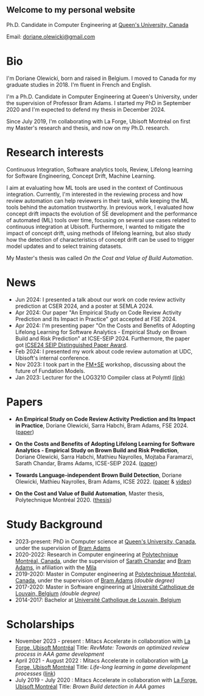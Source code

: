 ## Welcome to my personal website

Ph.D. Candidate in Computer Engineering at [Queen's University, Canada](https://www.queensu.ca/)

Email: <doriane.olewicki@gmail.com>

# Bio

I'm Doriane Olewicki, born and raised in Belgium. I moved to Canada for my graduate studies in 2018. I'm fluent in French and English.

I'm a Ph.D. Candidate in Computer Engineering at Queen's University, under the supervision of Professor Bram Adams. I started my PhD in September 2020 and I'm expected to defend my thesis in December 2024.

Since July 2019, I'm collaborating with La Forge, Ubisoft Montréal on first my Master's research and thesis, and now on my Ph.D. research.

# Research interests

Continuous Integration, Software analytics tools, Review, Lifelong learning for Software Engineering, Concept Drift, Machine Learning.

I aim at evaluating how ML tools are used in the context of Continuous integration. 
Currently, I'm interested in the reviewing process and how review automation can help reviewers in their task, while keeping the ML tools behind the automation trustworthy.
In previous work, I evaluated how concept drift impacts the evolution of SE development and the performance of automated (ML) tools over time, focusing on several use cases related to continuous integration at Ubisoft. Furthermore, I wanted to mitigate the impact of concept drift, using methods of lifelong learning, but also study how the detection of characteristics of concept drift can be used to trigger model updates and to select training datasets.

My Master's thesis was called *On the Cost and Value of Build Automation*.

# News

- Jun 2024: I presented a talk about our work on code review activity prediction at CSER 2024, and a poster at SEMLA 2024.
- Apr 2024: Our paper "An Empirical Study on Code Review Activity Prediction and Its Impact in Practice" got accepted at FSE 2024.
- Apr 2024: I'm presenting paper "On the Costs and Benefits of Adopting Lifelong Learning for Software Analytics - Empirical Study on Brown Build and Risk Prediction" at ICSE-SEIP 2024. Furthermore, the paper got [ICSE24 SEIP Distinguished Paper Award]([https://www.polymtl.ca/programmes/cours/elements-de-langages-et-compilateurs](https://conf.researchr.org/info/icse-2024/awards)).
- Feb 2024: I presented my work about code review automation at UDC, Ubisoft's internal conference.
- Nov 2023: I took part in the [FM+SE](https://fmse.io/) workshop, discussing about the future of Fundation Models.
- Jan 2023: Lecturer for the LOG3210 Compiler class at Polymtl [(link)](https://www.polymtl.ca/programmes/cours/elements-de-langages-et-compilateurs)

# Papers

- **An Empirical Study on Code Review Activity Prediction and Its Impact in Practice**,
Doriane Olewicki, Sarra Habchi, Bram Adams, FSE 2024.
([paper](https://arxiv.org/abs/2404.10703))
  
- **On the Costs and Benefits of Adopting Lifelong Learning for Software Analytics - Empirical Study on Brown Build and Risk Prediction**,
Doriane Olewicki, Sarra Habchi, Mathieu Nayrolles, Mojtaba Faramarzi, Sarath Chandar, Brams Adams, ICSE-SEIP 2024.
([paper](https://arxiv.org/abs/2305.09824))

- **Towards Language-independent Brown Build Detection**,
Doriane Olewicki, Mathieu Nayrolles, Bram Adams,
ICSE 2022.
([paper](https://mcis.cs.queensu.ca/publications/2022/icse22.pdf) & [video](https://www.youtube.com/watch?v=H9rd7DG0tMQ&t=1s))

- **On the Cost and Value of Build Automation**, Master thesis, Polytechnique Montréal 2020. ([thesis](https://publications.polymtl.ca/5388/))

# Study Background

- 2023-present: PhD in Computer science at [Queen's University, Canada](https://www.queensu.ca/), under the supervision of [Bram Adams](https://mcis.cs.queensu.ca/bram.html)
- 2020-2022: Research in Computer engineering at [Polytechnique Montréal, Canada](https://www.polymtl.ca/), under the supervision of [Sarath Chandar](http://sarathchandar.in/) and [Bram Adams](https://mcis.cs.queensu.ca/bram.html), in afiliation with the [Mila](https://mila.quebec/)
- 2019-2020: Master in Computer engineering at [Polytechnique Montréal, Canada](https://www.polymtl.ca/), under the supervision of [Bram Adams](https://mcis.cs.queensu.ca/bram.html) *(double degree)*
- 2017-2020: Master in Software engineering at [Université Catholique de Louvain, Belgium](https://uclouvain.be/) *(double degree)*
- 2014-2017: Bachelor at [Université Catholique de Louvain, Belgium](https://uclouvain.be/)

# Scholarships
- November 2023 - present : Mitacs Accelerate in collaboration with [La Forge, Ubisoft Montréal](https://montreal.ubisoft.com/en/our-engagements/research-and-development/)
  Title: *RevMate: Towards an optimized review process in AAA game development* 
- April 2021 - August 2022 : Mitacs Accelerate in collaboration with [La Forge, Ubisoft Montréal](https://montreal.ubisoft.com/en/our-engagements/research-and-development/)
  Title: *Life-long learning in game development processes* ([link](https://www.mitacs.ca/fr/projects/life-long-learning-game-development-processes))
- July 2019 - July 2020 : Mitacs Accelerate in collaboration with [La Forge, Ubisoft Montréal](https://montreal.ubisoft.com/en/our-engagements/research-and-development/) 
  Title: *Brown Build detection in AAA games*
